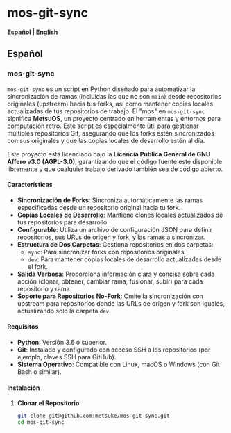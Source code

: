 # mos-git-sync

**[Español](#español) | [English](#english)**

## Español

### mos-git-sync

`mos-git-sync` es un script en Python diseñado para automatizar la sincronización de ramas (incluidas las que no son `main`) desde repositorios originales (upstream) hacia tus forks, así como mantener copias locales actualizadas de tus repositorios de trabajo. El "mos" en `mos-git-sync` significa **MetsuOS**, un proyecto centrado en herramientas y entornos para computación retro. Este script es especialmente útil para gestionar múltiples repositorios Git, asegurando que los forks estén sincronizados con sus originales y que las copias locales de desarrollo estén al día.

Este proyecto está licenciado bajo la **Licencia Pública General de GNU Affero v3.0 (AGPL-3.0)**, garantizando que el código fuente esté disponible libremente y que cualquier trabajo derivado también sea de código abierto.

#### Características

- **Sincronización de Forks**: Sincroniza automáticamente las ramas especificadas desde un repositorio original hacia tu fork.
- **Copias Locales de Desarrollo**: Mantiene clones locales actualizados de tus repositorios para desarrollo.
- **Configurable**: Utiliza un archivo de configuración JSON para definir repositorios, sus URLs de origen y fork, y las ramas a sincronizar.
- **Estructura de Dos Carpetas**: Gestiona repositorios en dos carpetas:
  - `sync`: Para sincronizar forks con repositorios originales.
  - `dev`: Para mantener copias locales de desarrollo actualizadas desde el fork.
- **Salida Verbosa**: Proporciona información clara y concisa sobre cada acción (clonar, obtener, cambiar rama, fusionar, subir) para cada repositorio y rama.
- **Soporte para Repositorios No-Fork**: Omite la sincronización con upstream para repositorios donde las URLs de origen y fork son iguales, actualizando solo la carpeta `dev`.

#### Requisitos

- **Python**: Versión 3.6 o superior.
- **Git**: Instalado y configurado con acceso SSH a los repositorios (por ejemplo, claves SSH para GitHub).
- **Sistema Operativo**: Compatible con Linux, macOS o Windows (con Git Bash o similar).

#### Instalación

1. **Clonar el Repositorio**:
   ```bash
   git clone git@github.com:metsuke/mos-git-sync.git
   cd mos-git-sync
